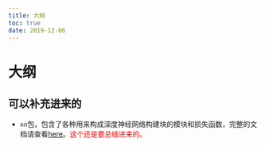```yaml
---
title: 大纲
toc: true
date: 2019-12-06
---
```

# 大纲


## 可以补充进来的


- `nn`包，包含了各种用来构成深度神经网络构建块的模块和损失函数，完整的文档请查看[here](https://pytorch.org/docs/nn)。<span style="color:red;">这个还是要总结进来的。</span>
